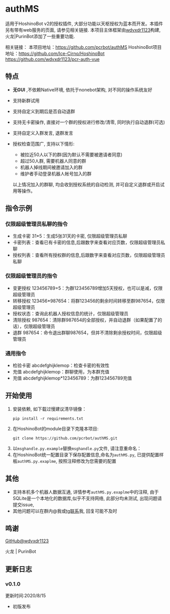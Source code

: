 # authMS

适用于HoshinoBot v2的授权插件, 大部分功能以天枢授权为蓝本而开发。本插件另有带有web服务的页面, 请参见相关链接. 本项目主体框架由[wdvxdr1123](https://github.com/wdvxdr1123)构建, 火龙|PurinBot添加了一些重要功能. 

相关链接：
本项目地址：https://github.com/pcrbot/authMS
HoshinoBot项目地址：https://github.com/Ice-Cirno/HoshinoBot
https://github.com/wdvxdr1123/pcr-auth-vue
## 特点
* **无GUI** ,不依赖Native环境, 依托于nonebot架构, 对不同的操作系统友好
* 支持新群试用
* 支持自定义到期后是否自动退群
* 支持无卡密操作, 直接对一个群的授权进行修改/清零, 同时执行自动退群(可选)
* 支持自定义入群发言, 退群发言
* 授权检查范围广, 支持以下情形:
  * 被拉近50人以下的群(因为默认不需要被邀请者同意)
  * 超过50人群, 需要机器人同意的群
  * 机器人掉线期间被邀请加入的群
  * 维护者手动登录机器人帐号加入的群
  
  以上情况加入的群聊, 均会收到授权系统的自动检测, 并可自定义退群或开启试用等操作。
  
## 指令示例
### 仅限超级管理员私聊的指令
* 生成卡密 31*5：生成5张31天的卡密, 仅限超级管理员私聊
* 卡密列表：查看已有卡密的信息,后跟数字来查看对应页数，仅限超级管理员私聊
* 授权列表：查看所有授权群的信息,后跟数字来查看对应页数，仅限超级管理员私聊

### 仅限超级管理员的指令
* 变更授权 123456789+5：为群123456789增加5天授权，也可以是减，仅限超级管理员
* 转移授权 123456*987654：将群123456的剩余时间转移至群987654，仅限超级管理员
* 授权状态：查询此机器人授权信息的统计，仅限超级管理员
* 清除授权 987654：清除群987654的全部授权，并自动退群（如果配置了的话），仅限超级管理员
* 退群 987654：命令退出群聊987654，但并不清除剩余授权时间，仅限超级管理员

### 通用指令
* 检验卡密 abcdefghijklemop：检查卡密的有效性
* 充值 abcdefghijklemop：群聊使用，为本群充值
* 充值 abcdefghijklemop*123456789：为群123456789充值

## 开始使用

1. 安装依赖, 如下载过慢建议清华镜像：
   ```
   pip install -r requirements.txt
   ```
2. 在HoshinoBot的module目录下克隆本项目:
   ```
   git clone https://github.com/pcrbot/authMS.git
   ```
3. 以`msghandle.py.example`替换`msghandle.py`文件, 请注意重命名：
4. 在HoshinoBot统一配置目录下保存配置信息,命名为`authMS.py`, 已提供配置样板`authMS.py.exaplme`, 按照注释修改为您需要的配置


## 其他
* 支持本机多个机器人数据互通, 详情参考`authMS.py.exaplme`中的注释, 由于SQLite是一个本地化的数据库,似乎不支持网络, 此部分均未测试, 出现问题请提交issue, 
* 其他问题可以在群内@我或[tg联系](https://t.me/Sun_Xiao_Chuan)我, 回复可能不及时
## 鸣谢
[GitHub@wdvxdr1123](https://github.com/wdvxdr1123)

火龙 | PurinBot

## 更新日志
### v0.1.0
更新时间:2020/8/15
* 初版发布